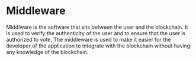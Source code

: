 # Middleware
Middlware is the software that sits between the user and the blockchain. It is used to verify the authenticity of the user and to ensure that the user is authorized to vote. The middleware is used to make it easier for the developer of the application to integrate with the blockchain without having any knowledge of the blockchain.